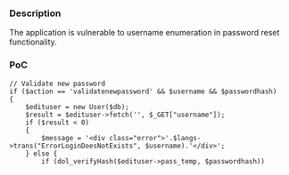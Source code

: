 ### Description
The application is vulnerable to username enumeration in password reset functionality.

### PoC
```
// Validate new password
if ($action == 'validatenewpassword' && $username && $passwordhash)
{
    $edituser = new User($db);
    $result = $edituser->fetch('', $_GET["username"]);
    if ($result < 0)
    {
        $message = '<div class="error">'.$langs->trans("ErrorLoginDoesNotExists", $username).'</div>';
    } else {
        if (dol_verifyHash($edituser->pass_temp, $passwordhash))

```
